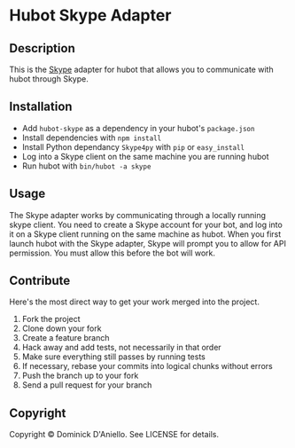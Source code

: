 # Hubot Skype Adapter

## Description

This is the [Skype](http://skype.com) adapter for hubot that allows you 
to communicate with hubot through Skype.

## Installation

* Add `hubot-skype` as a dependency in your hubot's `package.json`
* Install dependencies with `npm install`
* Install Python dependancy `Skype4py` with `pip` or `easy_install`
* Log into a Skype client on the same machine you are running hubot
* Run hubot with `bin/hubot -a skype`

## Usage

The Skype adapter works by communicating through a locally running skype
client. You need to create a Skype account for your bot, and log into it
on a Skype client running on the same machine as hubot. When you first
launch hubot with the Skype adapter, Skype will prompt you to allow for
API permission. You must allow this before the bot will work.

## Contribute

Here's the most direct way to get your work merged into the project.

1. Fork the project
2. Clone down your fork
3. Create a feature branch
4. Hack away and add tests, not necessarily in that order
5. Make sure everything still passes by running tests
6. If necessary, rebase your commits into logical chunks without errors
7. Push the branch up to your fork
8. Send a pull request for your branch

## Copyright

Copyright &copy; Dominick D'Aniello. See LICENSE for details.